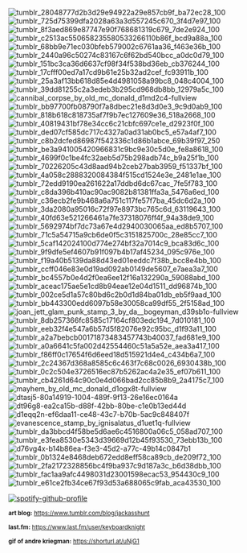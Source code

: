 ![tumblr_28048777d2b3d29e94922a29e857cb9f_ba72ec28_100](https://github.com/user-attachments/assets/ff61285a-f903-46f6-8814-f8d85c1304a4) ![tumblr_725d75399dfa2028a63a3d557245c670_3f4d7e97_100](https://github.com/user-attachments/assets/966abeff-59e9-428d-b472-2f5c63c7b498) ![tumblr_8f3aed869e87747e90f768681319c679_7de2e924_100](https://github.com/user-attachments/assets/977ba88d-21e0-42f3-bd86-5ac00da8f6ff) ![tumblr_c2513ac550658235580533266110b86f_bcd9a88a_100](https://github.com/user-attachments/assets/0e7d2a83-2c59-4ec4-90d0-e5e89b550f54) ![tumblr_68bb9e71ec030bfeb579002c6761aa36_f463e36b_100](https://github.com/user-attachments/assets/b9e41513-b56c-4179-820e-72db921bc684) ![tumblr_2440a96c50274c83167c6f62bd540bcc_a0dc0d79_100](https://github.com/user-attachments/assets/c820550a-9444-42e4-bdfe-4d26cc863934) ![tumblr_151bc3ca36d6637cf98f34f538bd36eb_cb376244_100](https://github.com/user-attachments/assets/cc7dab61-8d6e-4db3-a9cc-f477f234b8e2) ![tumblr_17cfff00ed7a17cd9b61e25b32ad2cef_fc93911b_100](https://github.com/user-attachments/assets/f82d5e27-d401-45b6-8b43-50bc0e6c2ac2) ![tumblr_25a3af13bb618d85e4d4981058a99bc8_048c4004_100](https://github.com/user-attachments/assets/5cb867ba-7b0f-4456-8a7c-24153d873da7) ![tumblr_39dd81255c2a3edeb3b295cd968db8bb_12979a5c_100](https://github.com/user-attachments/assets/2536942e-700f-422e-9077-2246da942c51) ![cannibal_corpse_by_old_mc_donald_d1md2c4-fullview](https://github.com/user-attachments/assets/7871a0a3-d51a-451e-9904-912dec207681) ![tumblr_bb97700fb08790f7a8dbec21e8d3d0e3_9c9d0ab9_100](https://github.com/user-attachments/assets/07a488a2-d1a2-4429-a59c-fa5b3f1fe19a) ![tumblr_818b618c818735af7f9b7ec127609e36_518a2668_100](https://github.com/user-attachments/assets/17eb54a0-8c50-401e-a73b-b560b1fa6d7b) ![tumblr_40819431bf78e34cc6c21cbfc697ce1e_d2923f0f_100](https://github.com/user-attachments/assets/70e7133f-588e-436a-8137-3bb718fa15bb) ![tumblr_ded07cf585dc717c4327a0ad31ab0bc5_e57a4af7_100](https://github.com/user-attachments/assets/c7d9238a-d307-4be2-a3e1-053c1b63ec7a) ![tumblr_c8b2dcfed86987f542336c1d86b1abce_69b39f97_250](https://github.com/user-attachments/assets/f9f76137-a345-4687-9c00-509ac0ea47e8) ![tumblr_be3a941005420966831c9bc9e30c5d0e_fe8a8618_100](https://github.com/user-attachments/assets/0108179e-c65b-4464-8da9-57cd0e2f8266) ![tumblr_4699f0c1be4fc32aeb5d75b298adb74c_b9a25f1b_100](https://github.com/user-attachments/assets/19f711b0-65d1-4942-b011-f216257def25) ![tumblr_70226205c43d8aad94b2ceb27bab3959_f51337bf_100](https://github.com/user-attachments/assets/ed0714b5-f3e5-4a62-87ea-1e0a0be4df3b) ![tumblr_4a058c2888320084384f515cd1524e3e_2481e1ae_100](https://github.com/user-attachments/assets/5e8d4b59-d046-4592-8188-33a9236952e5) ![tumblr_72edd9190ea261622a17ddbd6dc67cac_7fe5f783_100](https://github.com/user-attachments/assets/bd5a49fe-9d3e-4d1c-afcb-2524bab903a8) ![tumblr_c8da396b410ac90ac9082b81381ffa3a_5476a6ed_100](https://github.com/user-attachments/assets/1712c637-2178-4c69-b0f6-832f5e2462bd) ![tumblr_c36ecb2fe9b468a6a751c117fe57f7ba_45dc6d2a_100](https://github.com/user-attachments/assets/ac092860-6089-4583-bdb0-99555ef37cac) ![tumblr_3da2080a95016c72f97e8973bc765c6d_63119643_100](https://github.com/user-attachments/assets/a76f3bd2-f6bb-40b9-87f0-4f0b3e45a331) ![tumblr_40fd63e521266461a7fe37318076ff4f_94a38de9_100](https://github.com/user-attachments/assets/b6d207c2-c339-44f7-a099-bcad2f047b80) ![tumblr_5692974bf7dc73a67e4d2940030065aa_ed8b5707_100](https://github.com/user-attachments/assets/74151579-aa81-4e9c-9e7c-59b9a9fdd2dd) ![tumblr_71c5a54715a9cb6de0f5c3151825700c_28e85cc7_100](https://github.com/user-attachments/assets/f0353008-e39e-4ef9-8c4a-d19cf5539d77) ![tumblr_5caf142024100d774e274bf32a7014c9_bca83d6c_100](https://github.com/user-attachments/assets/423e7fe1-e2ce-4baf-855e-edcbb56a4fde) ![tumblr_9f9dfe5ef4607b91f097b4b17af45234_095c976e_100](https://github.com/user-attachments/assets/67876c19-a22a-4289-9b98-5588869aa400) ![tumblr_f19a40b5139da88d43ed01eeddc7f38b_bcc8e4bb_100](https://github.com/user-attachments/assets/0884c431-20ba-4576-9b29-4002f232827f) ![tumblr_ccff046e83e0d19ad092ab0149de5607_e7aea3a7_100](https://github.com/user-attachments/assets/7fc03ffd-5b53-4e4a-924e-0bd639f541ee) ![tumblr_bc4557b0e4d2f0ea6ee12f16a132290a_59088abd_100](https://github.com/user-attachments/assets/08252826-850d-4cdb-ab3f-e2beed953d0c) ![tumblr_aceac175ae5e1cd8b94eae12e04d1511_dd96874b_100](https://github.com/user-attachments/assets/147bdecd-8e0f-4c8d-9a09-294fce72c2e1) ![tumblr_002ce5d1a57c80bd6c2b0d1d84ba01db_eb5f9aad_100](https://github.com/user-attachments/assets/1376c7bc-9915-4d2b-9719-11d7cedba9fc) ![tumblr_bb443300edd6097b58e30058ca99df55_2f5158ad_100](https://github.com/user-attachments/assets/d54f186d-99aa-4520-9953-eca545eed518) ![joan_jett_glam_punk_stamp_3_by_da__bogeyman_d39sb1o-fullview](https://github.com/user-attachments/assets/01a34f42-6cef-4868-b22a-51554dc22ae5)
![tumblr_8db257366fc8585c17164cf803edc194_7d010181_100](https://github.com/user-attachments/assets/97d357af-6bdf-4921-8f66-d736c018b52f) ![tumblr_eeb32f4e547a6b57d5f82076e92c95bc_d1f93a11_100](https://github.com/user-attachments/assets/eab82a9f-7d58-4515-a20b-4813e6dc76ae) ![tumblr_a2a7bebcb00171873483457743b40037_fad681e9_100](https://github.com/user-attachments/assets/4023ba85-96fc-4a01-8a3a-0f6f30192ab9) ![tumblr_a0a6641c5fa002d42554460c51a5a52e_aea3a417_100](https://github.com/user-attachments/assets/7ef6cbf7-ac62-477b-89b4-4c986c8e0c83) ![tumblr_f86ff0c17654f6d6eed18d515921d4e4_c434b6a7_100](https://github.com/user-attachments/assets/01afbbf4-c2b9-49c4-8712-642892efa45a) ![tumblr_2c24367d368a8585c6c463f7c68c0026_6930438b_100](https://github.com/user-attachments/assets/2a36fc9b-c1a5-4aa2-99bc-a142e5b86114) ![tumblr_0c2c504e3726516ec87b5262ac4a2e35_ef07b611_100](https://github.com/user-attachments/assets/5c8f5b82-ff15-4821-ab2b-72469b517164) ![tumblr_cb4261d64c90c0e4d066bad2cc85b8b9_2a4175c7_100](https://github.com/user-attachments/assets/da1f1a46-1b0f-4578-b12a-194f698c77d9) ![mayhem_by_old_mc_donald_d1ogx8t-fullview](https://github.com/user-attachments/assets/1abf031f-7896-4617-83b0-ef37cd482d54) ![dtasj5-80a14919-1004-489f-9f13-26e16ec0164a](https://github.com/user-attachments/assets/64049a0c-7df0-40d4-a66f-12f7afd1ffe8) ![dt96g8-ea2ca15b-d88f-42bb-80be-c1e0b13ed44d](https://github.com/user-attachments/assets/d1ff4a36-be1d-4a52-92d2-84351d9e7757) ![d1eqq2n-ef6daa11-ce48-43c7-b70b-5ac9c848407f](https://github.com/user-attachments/assets/ca9cf1f3-c2be-424e-b937-f3c120edb549) ![evanescence_stamp_by_ignisalatus_d1uet1q-fullview](https://github.com/user-attachments/assets/d07f8de7-5f21-4538-8593-538df10aa0c5) ![tumblr_da3bbcd4f58be5d6ae6c4516800a06c5_058ad707_100](https://github.com/user-attachments/assets/94f98d32-fe18-4358-acba-1d71a2d4c476) ![tumblr_e3fea8530e5343d39669d12b45f93530_73ebb13b_100](https://github.com/user-attachments/assets/8c948e33-c5a0-40e4-b167-88a4bbeddba0) ![d76vg4x-b14b86ea-f3e3-45d2-a77c-49b14c0847b1](https://github.com/user-attachments/assets/4d42598a-6df0-440e-9c3d-29a19ee2677a) ![tumblr_0b1324e8468deb672edd8eff58ca89cb_de209f72_100](https://github.com/user-attachments/assets/bbf747c7-ca6e-4c04-978f-b67d04d32793) ![tumblr_2fa2172328856bc4f9ba937c9d187a3c_b6d38dbb_100](https://github.com/user-attachments/assets/da030789-9c91-43ec-b495-f4e853c8a932) ![tumblr_fac1aa9afc4498031d23001598ecac53_954430c9_100](https://github.com/user-attachments/assets/3445b28e-0b40-4674-a18f-91e58ce4d1a4) ![tumblr_e61ce2fb34ce67f93d53a688065c9fab_aca43530_100](https://github.com/user-attachments/assets/da4ccc13-f699-424c-b15e-257fa692022b)




[![spotify-github-profile](https://spotify-github-profile.kittinanx.com/api/view?uid=312ke25wwyc6y2z6txuscygtjbg4&cover_image=true&theme=novatorem&show_offline=false&background_color=121212&interchange=false&bar_color=53b14f&bar_color_cover=false)](https://spotify-github-profile.kittinanx.com/api/view?uid=312ke25wwyc6y2z6txuscygtjbg4&redirect=true) 

<sub>**art blog:** https://www.tumblr.com/blog/jackasshunt</sub>

<sub>**last.fm:** https://www.last.fm/user/keyboardknight</sub>

<sub>**gif of andre kriegman:** https://shorturl.at/uNjG1</sub>
